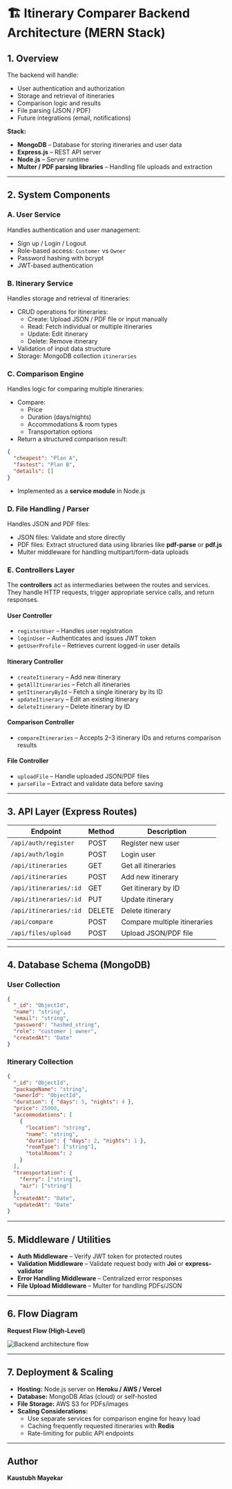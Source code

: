 
# 🏗️ Itinerary Comparer Backend Architecture (MERN Stack)

## 1. Overview
The backend will handle:

- User authentication and authorization
- Storage and retrieval of itineraries
- Comparison logic and results
- File parsing (JSON / PDF)
- Future integrations (email, notifications)

**Stack:**

- **MongoDB** – Database for storing itineraries and user data
- **Express.js** – REST API server
- **Node.js** – Server runtime
- **Multer / PDF parsing libraries** – Handling file uploads and extraction

---

## 2. System Components

### A. User Service
Handles authentication and user management:

- Sign up / Login / Logout
- Role-based access: `Customer` vs `Owner`
- Password hashing with bcrypt
- JWT-based authentication

### B. Itinerary Service
Handles storage and retrieval of itineraries:

- CRUD operations for itineraries:
  - Create: Upload JSON / PDF file or input manually
  - Read: Fetch individual or multiple itineraries
  - Update: Edit itinerary
  - Delete: Remove itinerary
- Validation of input data structure
- Storage: MongoDB collection `itineraries`

### C. Comparison Engine
Handles logic for comparing multiple itineraries:

- Compare:
  - Price
  - Duration (days/nights)
  - Accommodations & room types
  - Transportation options
- Return a structured comparison result:

```json
{
  "cheapest": "Plan A",
  "fastest": "Plan B",
  "details": []
}
```

- Implemented as a **service module** in Node.js

### D. File Handling / Parser
Handles JSON and PDF files:

- JSON files: Validate and store directly
- PDF files: Extract structured data using libraries like **pdf-parse** or **pdf.js**
- Multer middleware for handling multipart/form-data uploads

### E. Controllers Layer
The **controllers** act as intermediaries between the routes and services.  
They handle HTTP requests, trigger appropriate service calls, and return responses.

#### **User Controller**
- `registerUser` – Handles user registration
- `loginUser` – Authenticates and issues JWT token
- `getUserProfile` – Retrieves current logged-in user details

#### **Itinerary Controller**
- `createItinerary` – Add new itinerary
- `getAllItineraries` – Fetch all itineraries
- `getItineraryById` – Fetch a single itinerary by its ID
- `updateItinerary` – Edit an existing itinerary
- `deleteItinerary` – Delete itinerary by ID

#### **Comparison Controller**
- `compareItineraries` – Accepts 2–3 itinerary IDs and returns comparison results

#### **File Controller**
- `uploadFile` – Handle uploaded JSON/PDF files
- `parseFile` – Extract and validate data before saving

---

## 3. API Layer (Express Routes)

| Endpoint                     | Method | Description |
|-------------------------------|--------|-------------|
| `/api/auth/register`           | POST   | Register new user |
| `/api/auth/login`              | POST   | Login user |
| `/api/itineraries`             | GET    | Get all itineraries |
| `/api/itineraries`             | POST   | Add new itinerary |
| `/api/itineraries/:id`         | GET    | Get itinerary by ID |
| `/api/itineraries/:id`         | PUT    | Update itinerary |
| `/api/itineraries/:id`         | DELETE | Delete itinerary |
| `/api/compare`                 | POST   | Compare multiple itineraries |
| `/api/files/upload`            | POST   | Upload JSON/PDF file |

---

## 4. Database Schema (MongoDB)

### User Collection
```json
{
  "_id": "ObjectId",
  "name": "string",
  "email": "string",
  "password": "hashed_string",
  "role": "customer | owner",
  "createdAt": "Date"
}
```

### Itinerary Collection
```json
{
  "_id": "ObjectId",
  "packageName": "string",
  "ownerId": "ObjectId",
  "duration": { "days": 5, "nights": 4 },
  "price": 25000,
  "accommodations": [
    {
      "location": "string",
      "name": "string",
      "duration": { "days": 2, "nights": 1 },
      "roomType": ["string"],
      "totalRooms": 2
    }
  ],
  "transportation": {
    "ferry": ["string"],
    "air": ["string"]
  },
  "createdAt": "Date",
  "updatedAt": "Date"
}
```

---

## 5. Middleware / Utilities
- **Auth Middleware** – Verify JWT token for protected routes
- **Validation Middleware** – Validate request body with **Joi** or **express-validator**
- **Error Handling Middleware** – Centralized error responses
- **File Upload Middleware** – Multer for handling PDFs/JSON

---

## 6. Flow Diagram

**Request Flow (High-Level)**

![Backend architecture flow](https://github.com/Kaustubh01/Itinerary-Comparer/blob/main/src/assets/documentation/Backend%20Flow.png?raw=true)

---

## 7. Deployment & Scaling
- **Hosting:** Node.js server on **Heroku / AWS / Vercel**
- **Database:** MongoDB Atlas (cloud) or self-hosted
- **File Storage:** AWS S3 for PDFs/images
- **Scaling Considerations:**
  - Use separate services for comparison engine for heavy load
  - Caching frequently requested itineraries with **Redis**
  - Rate-limiting for public API endpoints

---

## Author
**Kaustubh Mayekar**
